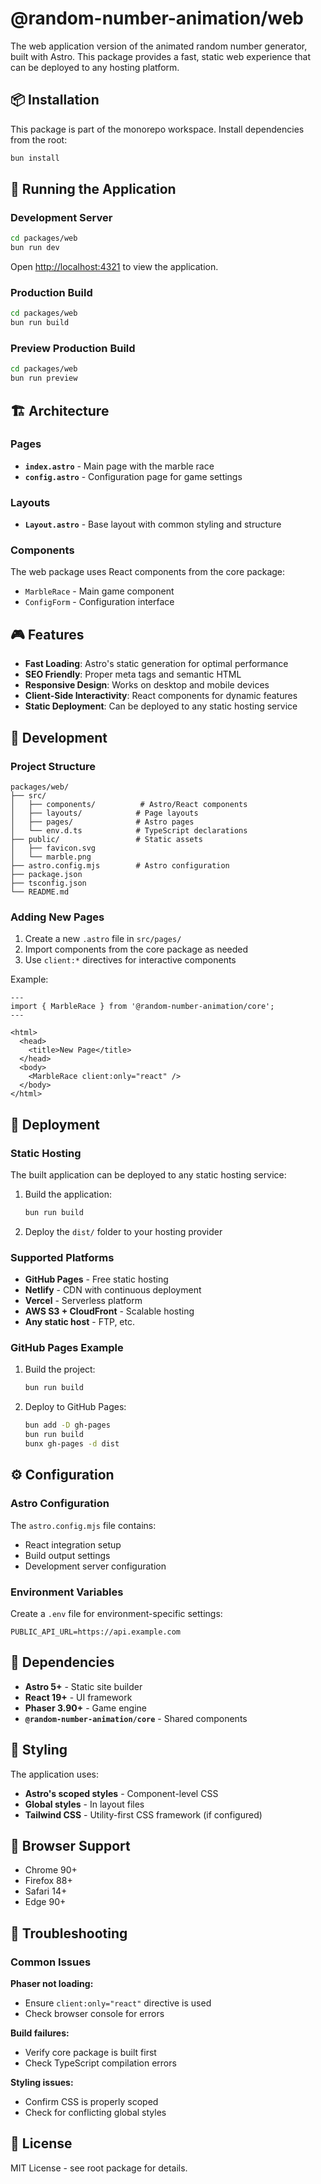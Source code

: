 # @random-number-animation/web

The web application version of the animated random number generator, built with Astro. This package provides a fast, static web experience that can be deployed to any hosting platform.

## 📦 Installation

This package is part of the monorepo workspace. Install dependencies from the root:

```sh
bun install
```

## 🚀 Running the Application

### Development Server

```sh
cd packages/web
bun run dev
```

Open [http://localhost:4321](http://localhost:4321) to view the application.

### Production Build

```sh
cd packages/web
bun run build
```

### Preview Production Build

```sh
cd packages/web
bun run preview
```

## 🏗️ Architecture

### Pages

- **`index.astro`** - Main page with the marble race
- **`config.astro`** - Configuration page for game settings

### Layouts

- **`Layout.astro`** - Base layout with common styling and structure

### Components

The web package uses React components from the core package:
- `MarbleRace` - Main game component
- `ConfigForm` - Configuration interface

## 🎮 Features

- **Fast Loading**: Astro's static generation for optimal performance
- **SEO Friendly**: Proper meta tags and semantic HTML
- **Responsive Design**: Works on desktop and mobile devices
- **Client-Side Interactivity**: React components for dynamic features
- **Static Deployment**: Can be deployed to any static hosting service

## 🔧 Development

### Project Structure

```
packages/web/
├── src/
│   ├── components/          # Astro/React components
│   ├── layouts/            # Page layouts
│   ├── pages/              # Astro pages
│   └── env.d.ts            # TypeScript declarations
├── public/                 # Static assets
│   ├── favicon.svg
│   └── marble.png
├── astro.config.mjs        # Astro configuration
├── package.json
├── tsconfig.json
└── README.md
```

### Adding New Pages

1. Create a new `.astro` file in `src/pages/`
2. Import components from the core package as needed
3. Use `client:*` directives for interactive components

Example:
```astro
---
import { MarbleRace } from '@random-number-animation/core';
---

<html>
  <head>
    <title>New Page</title>
  </head>
  <body>
    <MarbleRace client:only="react" />
  </body>
</html>
```

## 🚀 Deployment

### Static Hosting

The built application can be deployed to any static hosting service:

1. Build the application:
   ```sh
   bun run build
   ```

2. Deploy the `dist/` folder to your hosting provider

### Supported Platforms

- **GitHub Pages** - Free static hosting
- **Netlify** - CDN with continuous deployment
- **Vercel** - Serverless platform
- **AWS S3 + CloudFront** - Scalable hosting
- **Any static host** - FTP, etc.

### GitHub Pages Example

1. Build the project:
   ```sh
   bun run build
   ```

2. Deploy to GitHub Pages:
   ```sh
   bun add -D gh-pages
   bun run build
   bunx gh-pages -d dist
   ```

## ⚙️ Configuration

### Astro Configuration

The `astro.config.mjs` file contains:
- React integration setup
- Build output settings
- Development server configuration

### Environment Variables

Create a `.env` file for environment-specific settings:
```env
PUBLIC_API_URL=https://api.example.com
```

## 🔗 Dependencies

- **Astro 5+** - Static site builder
- **React 19+** - UI framework
- **Phaser 3.90+** - Game engine
- **`@random-number-animation/core`** - Shared components

## 🎨 Styling

The application uses:
- **Astro's scoped styles** - Component-level CSS
- **Global styles** - In layout files
- **Tailwind CSS** - Utility-first CSS framework (if configured)

## 📱 Browser Support

- Chrome 90+
- Firefox 88+
- Safari 14+
- Edge 90+

## 🐛 Troubleshooting

### Common Issues

**Phaser not loading:**
- Ensure `client:only="react"` directive is used
- Check browser console for errors

**Build failures:**
- Verify core package is built first
- Check TypeScript compilation errors

**Styling issues:**
- Confirm CSS is properly scoped
- Check for conflicting global styles

## 📝 License

MIT License - see root package for details.